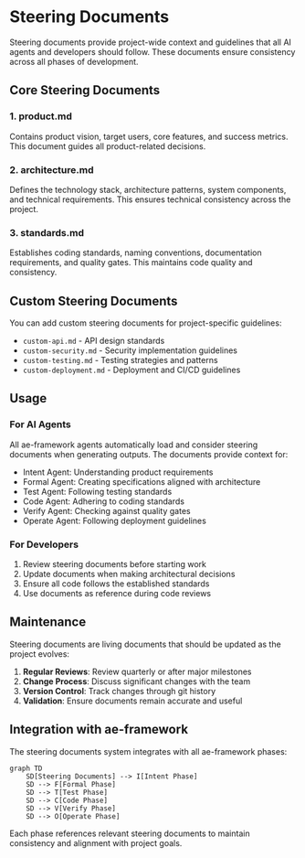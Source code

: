 # Steering Documents

Steering documents provide project-wide context and guidelines that all AI agents and developers should follow. These documents ensure consistency across all phases of development.

## Core Steering Documents

### 1. product.md
Contains product vision, target users, core features, and success metrics. This document guides all product-related decisions.

### 2. architecture.md
Defines the technology stack, architecture patterns, system components, and technical requirements. This ensures technical consistency across the project.

### 3. standards.md
Establishes coding standards, naming conventions, documentation requirements, and quality gates. This maintains code quality and consistency.

## Custom Steering Documents

You can add custom steering documents for project-specific guidelines:

- `custom-api.md` - API design standards
- `custom-security.md` - Security implementation guidelines
- `custom-testing.md` - Testing strategies and patterns
- `custom-deployment.md` - Deployment and CI/CD guidelines

## Usage

### For AI Agents
All ae-framework agents automatically load and consider steering documents when generating outputs. The documents provide context for:
- Intent Agent: Understanding product requirements
- Formal Agent: Creating specifications aligned with architecture
- Test Agent: Following testing standards
- Code Agent: Adhering to coding standards
- Verify Agent: Checking against quality gates
- Operate Agent: Following deployment guidelines

### For Developers
1. Review steering documents before starting work
2. Update documents when making architectural decisions
3. Ensure all code follows the established standards
4. Use documents as reference during code reviews

## Maintenance

Steering documents are living documents that should be updated as the project evolves:

1. **Regular Reviews**: Review quarterly or after major milestones
2. **Change Process**: Discuss significant changes with the team
3. **Version Control**: Track changes through git history
4. **Validation**: Ensure documents remain accurate and useful

## Integration with ae-framework

The steering documents system integrates with all ae-framework phases:

```mermaid
graph TD
    SD[Steering Documents] --> I[Intent Phase]
    SD --> F[Formal Phase]
    SD --> T[Test Phase]
    SD --> C[Code Phase]
    SD --> V[Verify Phase]
    SD --> O[Operate Phase]
```

Each phase references relevant steering documents to maintain consistency and alignment with project goals.